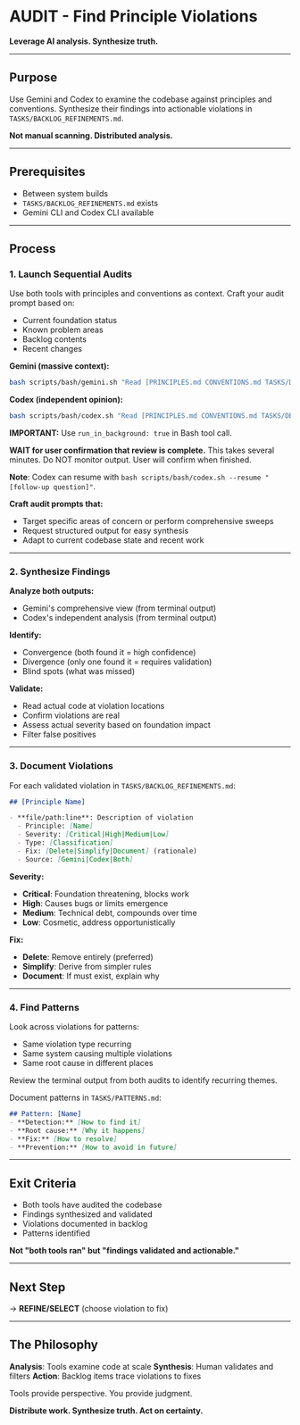 # AUDIT - Find Principle Violations

**Leverage AI analysis. Synthesize truth.**

---

## Purpose

Use Gemini and Codex to examine the codebase against principles and conventions. Synthesize their findings into actionable violations in `TASKS/BACKLOG_REFINEMENTS.md`.

**Not manual scanning. Distributed analysis.**

---

## Prerequisites

- Between system builds
- `TASKS/BACKLOG_REFINEMENTS.md` exists
- Gemini CLI and Codex CLI available

---

## Process

### 1. Launch Sequential Audits

Use both tools with principles and conventions as context. Craft your audit prompt based on:
- Current foundation status
- Known problem areas
- Backlog contents
- Recent changes

**Gemini (massive context):**
```bash
bash scripts/bash/gemini.sh "Read [PRINCIPLES.md CONVENTIONS.md TASKS/DEPENDENCY_STACK.md] src/ [your audit prompt]"
```

**Codex (independent opinion):**
```bash
bash scripts/bash/codex.sh "Read [PRINCIPLES.md CONVENTIONS.md TASKS/DEPENDENCY_STACK.md] src/ [your audit prompt]"
```

**IMPORTANT:** Use `run_in_background: true` in Bash tool call.

**WAIT for user confirmation that review is complete.** This takes several minutes. Do NOT monitor output. User will confirm when finished.

**Note**: Codex can resume with `bash scripts/bash/codex.sh --resume "[follow-up question]"`.

**Craft audit prompts that:**
- Target specific areas of concern or perform comprehensive sweeps
- Request structured output for easy synthesis
- Adapt to current codebase state and recent work

---

### 2. Synthesize Findings

**Analyze both outputs:**
- Gemini's comprehensive view (from terminal output)
- Codex's independent analysis (from terminal output)

**Identify:**
- Convergence (both found it = high confidence)
- Divergence (only one found it = requires validation)
- Blind spots (what was missed)

**Validate:**
- Read actual code at violation locations
- Confirm violations are real
- Assess actual severity based on foundation impact
- Filter false positives

---

### 3. Document Violations

For each validated violation in `TASKS/BACKLOG_REFINEMENTS.md`:

```markdown
## [Principle Name]

- **file/path:line**: Description of violation
  - Principle: [Name]
  - Severity: [Critical|High|Medium|Low]
  - Type: [Classification]
  - Fix: [Delete|Simplify|Document] (rationale)
  - Source: [Gemini|Codex|Both]
```

**Severity:**
- **Critical**: Foundation threatening, blocks work
- **High**: Causes bugs or limits emergence
- **Medium**: Technical debt, compounds over time
- **Low**: Cosmetic, address opportunistically

**Fix:**
- **Delete**: Remove entirely (preferred)
- **Simplify**: Derive from simpler rules
- **Document**: If must exist, explain why

---

### 4. Find Patterns

Look across violations for patterns:
- Same violation type recurring
- Same system causing multiple violations
- Same root cause in different places

Review the terminal output from both audits to identify recurring themes.

Document patterns in `TASKS/PATTERNS.md`:
```markdown
## Pattern: [Name]
- **Detection:** [How to find it]
- **Root cause:** [Why it happens]
- **Fix:** [How to resolve]
- **Prevention:** [How to avoid in future]
```

---

## Exit Criteria

- Both tools have audited the codebase
- Findings synthesized and validated
- Violations documented in backlog
- Patterns identified

**Not "both tools ran" but "findings validated and actionable."**

---

## Next Step

→ **REFINE/SELECT** (choose violation to fix)

---

## The Philosophy

**Analysis**: Tools examine code at scale
**Synthesis**: Human validates and filters
**Action**: Backlog items trace violations to fixes

Tools provide perspective. You provide judgment.

**Distribute work. Synthesize truth. Act on certainty.**
